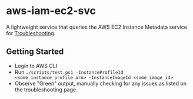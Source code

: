 # aws-iam-ec2-svc

A lightweight service that queries the AWS EC2 Instance Metadata service for [Troubleshooting](https://docs.aws.amazon.com/IAM/latest/UserGuide/troubleshoot_iam-ec2.html#troubleshoot_iam-ec2_no-keys).

## Getting Started

- Login to AWS CLI
- Run `./scripts/test.ps1 -InstanceProfileId <some_instance_profile_arn> -InstanceImageId <some_image_id>`
- Observe "Green" output, manually checking for any issues as listed on the troubleshooting page.
